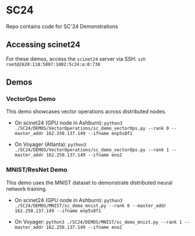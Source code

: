 # SC24
Repo contains code for SC'24 Demonstrations


## Accessing scinet24
For these demos, access the `scinet24` server via SSH:
``` ssh root@2620:118:5007:1002:5c24:a:0:730 ```

## Demos

### VectorOps Demo
This demo showcases vector operations across distributed nodes.

- On scinet24 (GPU node in Ashburn):
``` python3 ./SC24/DEMOS/VectorOperations/sc_demo_vectorOps.py --rank 0 --master_addr 162.250.137.149 --ifname enp5s0f1 ```

- On Voyager (Atlanta):
``` python3 ./SC24/DEMOS/VectorOperations/sc_demo_vectorOps.py --rank 1 --master_addr 162.250.137.149 --ifname eno2 ```

### MNIST/ResNet Demo
This demo uses the MNIST dataset to demonstrate distributed neural network training.

- On scinet24 (GPU node in Ashburn):
``` python3 ./SC24/DEMOS/MNIST/sc_demo_mnist.py --rank 0 --master_addr 162.250.137.149 --ifname enp5s0f1 ```

- On Voyager:
``` python3 ./SC24/DEMOS/MNIST/sc_demo_mnist.py --rank 1 --master_addr 162.250.137.149 --ifname eno2 ```
